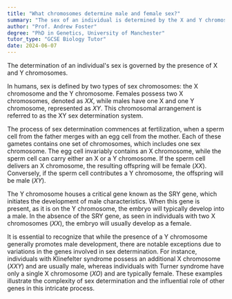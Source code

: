 ```yaml
---
title: "What chromosomes determine male and female sex?"
summary: "The sex of an individual is determined by the X and Y chromosomes."
author: "Prof. Andrew Foster"
degree: "PhD in Genetics, University of Manchester"
tutor_type: "GCSE Biology Tutor"
date: 2024-06-07
---
```


The determination of an individual's sex is governed by the presence of X and Y chromosomes.

In humans, sex is defined by two types of sex chromosomes: the X chromosome and the Y chromosome. Females possess two X chromosomes, denoted as $XX$, while males have one X and one Y chromosome, represented as $XY$. This chromosomal arrangement is referred to as the XY sex determination system.

The process of sex determination commences at fertilization, when a sperm cell from the father merges with an egg cell from the mother. Each of these gametes contains one set of chromosomes, which includes one sex chromosome. The egg cell invariably contains an X chromosome, while the sperm cell can carry either an X or a Y chromosome. If the sperm cell delivers an X chromosome, the resulting offspring will be female ($XX$). Conversely, if the sperm cell contributes a Y chromosome, the offspring will be male ($XY$).

The Y chromosome houses a critical gene known as the SRY gene, which initiates the development of male characteristics. When this gene is present, as it is on the Y chromosome, the embryo will typically develop into a male. In the absence of the SRY gene, as seen in individuals with two X chromosomes ($XX$), the embryo will usually develop as a female.

It is essential to recognize that while the presence of a Y chromosome generally promotes male development, there are notable exceptions due to variations in the genes involved in sex determination. For instance, individuals with Klinefelter syndrome possess an additional X chromosome ($XXY$) and are usually male, whereas individuals with Turner syndrome have only a single X chromosome ($XO$) and are typically female. These examples illustrate the complexity of sex determination and the influential role of other genes in this intricate process.
    